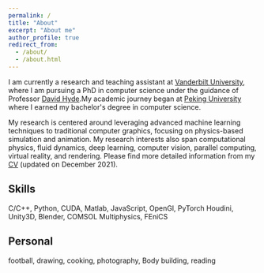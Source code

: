 ```yaml
---
permalink: /
title: "About"
excerpt: "About me"
author_profile: true
redirect_from: 
  - /about/
  - /about.html
---
```



I am currently a research and teaching assistant at [Vanderbilt University](https://www.vanderbilt.edu/), where I am pursuing a PhD in computer science under the guidance of Professor [David Hyde](https://dabh.io/#).My academic journey began at  [Peking University](https://www.pku.edu.cn/) where I earned my bachelor's degree in computer science.

My research is centered around leveraging advanced machine learning techniques to traditional computer graphics, focusing on physics-based simulation and animation. My research interests also span computational physics, fluid dynamics, deep learning, computer vision, parallel computing, virtual reality, and rendering. Please find more detailed information from my [CV](http://nurshat317.github.io/files/CV_Nurshat.pdf) (updated on December 2021).


Skills
------
C/C++, Python, CUDA, Matlab, JavaScript, OpenGl, PyTorch
Houdini, Unity3D, Blender, COMSOL Multiphysics, FEniCS

Personal
------
football, drawing, cooking, photography, Body building, reading




